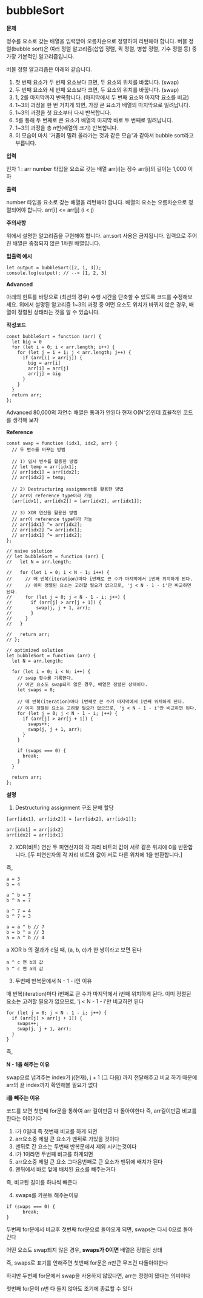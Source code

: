 # bubbleSort

**문제**

정수를 요소로 갖는 배열을 입력받아 오름차순으로 정렬하여 리턴해야 합니다.
버블 정렬(bubble sort)은 여러 정렬 알고리즘(삽입 정렬, 퀵 정렬, 병합 정렬, 기수 정렬 등) 중 가장 기본적인 알고리즘입니다.

버블 정렬 알고리즘은 아래와 같습니다.

1. 첫 번째 요소가 두 번째 요소보다 크면, 두 요소의 위치를 바꿉니다. (swap)
2. 두 번째 요소와 세 번째 요소보다 크면, 두 요소의 위치를 바꿉니다. (swap)
3. 1, 2를 마지막까지 반복합니다. (마지막에서 두 번째 요소와 마지막 요소를 비교)
4. 1~3의 과정을 한 번 거치게 되면, 가장 큰 요소가 배열의 마지막으로 밀려납니다.
5. 1~3의 과정을 첫 요소부터 다시 반복합니다.
6. 5를 통해 두 번째로 큰 요소가 배열의 마지막 바로 두 번째로 밀려납니다.
7. 1~3의 과정을 총 n번(배열의 크기) 반복합니다.
8. 이 모습이 마치 '거품이 밀려 올라가는 것과 같은 모습'과 같아서 bubble sort라고 부릅니다.

**입력**

인자 1 : arr
number 타입을 요소로 갖는 배열
arr[i]는 정수
arr[i]의 길이는 1,000 이하

**출력**

number 타입을 요소로 갖는 배열을 리턴해야 합니다.
배열의 요소는 오름차순으로 정렬되어야 합니다.
arr[i] <= arr[j] (i < j)

**주의사항**

위에서 설명한 알고리즘을 구현해야 합니다.
arr.sort 사용은 금지됩니다.
입력으로 주어진 배열은 중첩되지 않은 1차원 배열입니다.

**입출력 예시**

```
let output = bubbleSort([2, 1, 3]);
console.log(output); // --> [1, 2, 3]
```

**Advanced**

아래의 힌트를 바탕으로 (최선의 경우) 수행 시간을 단축할 수 있도록 코드를 수정해보세요.
위에서 설명된 알고리즘 1~3의 과정 중 어떤 요소도 위치가 바뀌지 않은 경우, 배열이 정렬된 상태라는 것을 알 수 있습니다.

**작성코드**

```
const bubbleSort = function (arr) {
  let big = 0
  for (let i = 0; i < arr.length; i++) {
    for (let j = i + 1; j < arr.length; j++) {
      if (arr[i] > arr[j]) {
        big = arr[i]
        arr[i] = arr[j]
        arr[j] = big
      }
    }
  }
  return arr;
};
```

Advanced 80,000의 자연수 배열은 통과가 안된다
현재 O(N^2)인데 효율적인 코드를 생각해 보자

**Reference**

```
const swap = function (idx1, idx2, arr) {
  // 두 변수를 바꾸는 방법

  // 1) 임시 변수를 활용한 방법
  // let temp = arr[idx1];
  // arr[idx1] = arr[idx2];
  // arr[idx2] = temp;

  // 2) Destructuring assignment를 활용한 방법
  // arr이 reference type이라 가능
  [arr[idx1], arr[idx2]] = [arr[idx2], arr[idx1]];

  // 3) XOR 연산을 활용한 방법
  // arr이 reference type이라 가능
  // arr[idx1] ^= arr[idx2];
  // arr[idx2] ^= arr[idx1];
  // arr[idx1] ^= arr[idx2];
};

// naive solution
// let bubbleSort = function (arr) {
//   let N = arr.length;

//   for (let i = 0; i < N - 1; i++) {
//     // 매 반복(iteration)마다 i번째로 큰 수가 마지막에서 i번째 위치하게 된다.
//     // 이미 정렬된 요소는 고려할 필요가 없으므로, 'j < N - 1 - i'만 비교하면 된다.
//     for (let j = 0; j < N - 1 - i; j++) {
//       if (arr[j] > arr[j + 1]) {
//         swap(j, j + 1, arr);
//       }
//     }
//   }

//   return arr;
// };

// optimized solution
let bubbleSort = function (arr) {
  let N = arr.length;

  for (let i = 0; i < N; i++) {
    // swap 횟수를 기록한다.
    // 어떤 요소도 swap되지 않은 경우, 배열은 정렬된 상태이다.
    let swaps = 0;

    // 매 반복(iteration)마다 i번째로 큰 수가 마지막에서 i번째 위치하게 된다.
    // 이미 정렬된 요소는 고려할 필요가 없으므로, 'j < N - 1 - i'만 비교하면 된다.
    for (let j = 0; j < N - 1 - i; j++) {
      if (arr[j] > arr[j + 1]) {
        swaps++;
        swap(j, j + 1, arr);
      }
    }

    if (swaps === 0) {
      break;
    }
  }

  return arr;
};
```

**설명**

1. Destructuring assignment 구조 분해 할당

```
[arr[idx1], arr[idx2]] = [arr[idx2], arr[idx1]];

arr[idx1] = arr[idx2]
arr[idx2] = arr[idx1]
```

2. XOR(비트) 연산
   두 피연산자의 각 자리 비트의 값이 서로 같은 위치에 0을 반환합니다.
   [두 피연산자의 각 자리 비트의 값이 서로 다른 위치에 1을 반환합니다.]

즉,

```
a = 3
b = 4

a ^ b = 7
b ^ a = 7

a ^ 7 = 4
b ^ 7 = 3
```

```
a = a ^ b // 7
b = b ^ a // 3
a = a ^ b // 4
```

a XOR b 의 결과가 c일 때, (a, b, c)가 한 쌍이라고 보면 된다

```
a ^ c 면 b의 값
b ^ c 면 a의 값
```

3. 두번째 반복문에서 N - 1 - i인 이유

매 반복(iteration)마다 i번째로 큰 수가 마지막에서 i번째 위치하게 된다.
이미 정렬된 요소는 고려할 필요가 없으므로, 'j < N - 1 - i'만 비교하면 된다

```
for (let j = 0; j < N - 1 - i; j++) {
  if (arr[j] > arr[j + 1]) {
    swaps++;
    swap(j, j + 1, arr);
  }
}
```

즉,

**N - 1을 해주는 이유**

swap으로 넘겨주는 index가 j(현재), j + 1 (그 다음) 까지 전달해주고 비교 하기 때문에 arr의 끝 index까지 확인해볼 필요가 없다

**i를 빼주는 이유**

코드를 보면 첫번째 for문을 통하여 arr 길이만큼 다 돌아야한다
즉, arr길이만큼 비교를 한다는 이야기다

1. i가 0일때 즉 첫번째 비교를 하게 되면
2. arr요소중 제일 큰 요소가 맨뒤로 가있을 것이다
3. 맨뒤로 간 요소는 두번째 반복문에서 제외 시키는것이다
4. i가 1이라면 두번째 비교를 하게되면
5. arr요소중 제일 큰 요소 그다음번째로 큰 요소가 맨뒤에 배치가 된다
6. 맨뒤에서 바로 앞에 배치된 요소를 빼주는거다

즉, 비교된 길이를 하나씩 빼준다

4. swaps를 카운트 해주는이유

```
if (swaps === 0) {
      break;
}
```

두번째 for문에서 비교후 첫번째 for문으로 돌아오게 되면,
swaps는 다시 0으로 돌아간다

어떤 요소도 swap되지 않은 경우, **swaps가 0이면**
배열은 정렬된 상태

즉, swaps로 표기를 안해주면
첫번째 for문은 n만큰 무조건 다돌아야한다

하지만 두번째 for문에서 swap을 사용하지 않았다면,
arr는 정령이 됐다는 의미이다

첫번째 for문이 n번 다 돌지 않아도 조기에 종료할 수 있다
